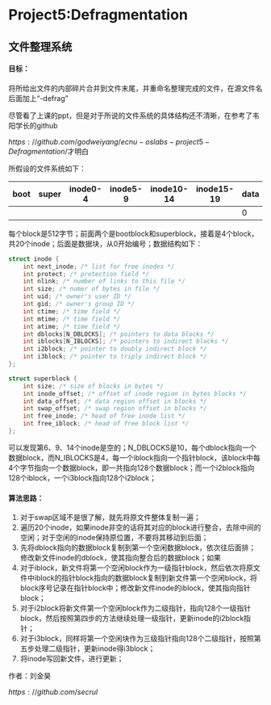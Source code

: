 # Project5:Defragmentation

## 文件整理系统



#### 目标：

将所给出文件的内部碎片合并到文件末尾，并重命名整理完成的文件，在源文件名后面加上“-defrag”

尽管看了上课的ppt，但是对于所说的文件系统的具体结构还不清晰，在参考了韦阳学长的github

$https://github.com/godweiyang/ecnu-oslabs-project5-Defragmentation/$才明白

所假设的文件系统如下：



| boot | super | inode0-4 | inode5-9 | inode10-14 | inode15-19 | data | ......   |
| ---- | ----- | -------- | -------- | ---------- | ---------- | ---- | -------- |
|      |       |          |          |            |            | 0    | 1,2,3... |

每个block是512字节；前面两个是bootblock和superblock，接着是4个block，共20个inode；后面是数据块，从0开始编号；数据结构如下：

```C
struct inode {
    int next_inode; /* list for free inodes */
    int protect; /* protection field */
    int nlink; /* number of links to this file */
    int size; /* numer of bytes in file */
    int uid; /* owner's user ID */
    int gid; /* owner's group ID */
    int ctime; /* time field */
    int mtime; /* time field */
    int atime; /* time field */
    int dblocks[N_DBLOCKS]; /* pointers to data blocks */
    int iblocks[N_IBLOCKS]; /* pointers to indirect blocks */
    int i2block; /* pointer to doubly indirect block */
    int i3block; /* pointer to triply indirect block */
};

struct superblock {
    int size; /* size of blocks in bytes */
    int inode_offset; /* offset of inode region in bytes blocks */
    int data_offset; /* data region offset in blocks */
    int swap_offset; /* swap region offset in blocks */
    int free_inode; /* head of free inode list */
    int free_iblock; /* head of free block list */
};
```

可以发现第6、9、14个inode是空的；N_DBLOCKS是10，每个dblock指向一个数据block，而N_IBLOCKS是4，每一个iblock指向一个指针block，该block中每4个字节指向一个数据block，即一共指向128个数据block；而一个i2block指向128个iblock，一个i3block指向128个i2block；

#### 算法思路：

1. 对于swap区域不是很了解，就先将原文件整体复制一遍；
2. 遍历20个inode，如果inode非空的话将其对应的block进行整合，去除中间的空闲；对于空闲的inode保持原位置，不要将其移动到后面；
3. 先将dblock指向的数据block复制到第一个空闲数据block，依次往后面排；修改新文件inode的dblock，使其指向整合后的数据block；如果
4. 对于iblock，新文件将第一个空闲block作为一级指针block，然后依次将原文件中iblock的指针block指向的数据block复制到新文件第一个空闲block，将block序号记录在指针block中；修改新文件inode的iblock，使其指向指针block；
5. 对于i2block将新文件第一个空闲block作为二级指针，指向128个一级指针block，然后按照第四步的方法继续处理一级指针，更新inode的i2block指针；
6. 对于i3block，同样将第一个空闲块作为三级指针指向128个二级指针，按照第五步处理二级指针，更新inode得i3block；
7. 将inode写回新文件，进行更新；

作者：刘金昊

$https://github.com/secrul$







